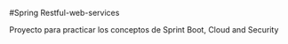 #Spring Restful-web-services

Proyecto para practicar los conceptos de Sprint Boot, Cloud and Security